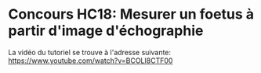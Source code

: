 # Concours HC18: Mesurer un foetus à partir d'image d'échographie

La vidéo du tutoriel se trouve à l'adresse suivante:
https://www.youtube.com/watch?v=BCOLI8CTF00
